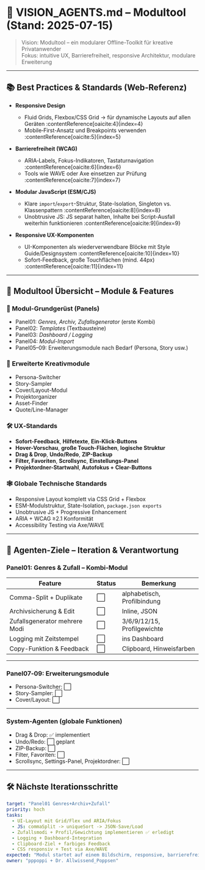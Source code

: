 # 🌟 VISION_AGENTS.md – Modultool (Stand: 2025-07-15)

> Vision: Modultool – ein modularer Offline-Toolkit für kreative Privatanwender  
> Fokus: intuitive UX, Barrierefreiheit, responsive Architektur, modulare Erweiterung

---

## 📚 Best Practices & Standards (Web-Referenz)

- **Responsive Design**  
  - Fluid Grids, Flexbox/CSS Grid → für dynamische Layouts auf allen Geräten :contentReference[oaicite:4]{index=4}  
  - Mobile‑First-Ansatz und Breakpoints verwenden :contentReference[oaicite:5]{index=5}

- **Barrierefreiheit (WCAG)**  
  - ARIA‑Labels, Fokus-Indikatoren, Tastaturnavigation :contentReference[oaicite:6]{index=6}  
  - Tools wie WAVE oder Axe einsetzen zur Prüfung :contentReference[oaicite:7]{index=7}

- **Modular JavaScript (ESM/CJS)**  
  - Klare `import`/`export`-Struktur, State-Isolation, Singleton vs. Klassenpattern :contentReference[oaicite:8]{index=8}  
  - Unobtrusive JS: JS separat halten, Inhalte bei Script-Ausfall weiterhin funktionieren :contentReference[oaicite:9]{index=9}

- **Responsive UX-Komponenten**  
  - UI-Komponenten als wiederverwendbare Blöcke mit Style Guide/Designsystem :contentReference[oaicite:10]{index=10}  
  - Sofort-Feedback, große Touchflächen (mind. 44px) :contentReference[oaicite:11]{index=11}

---

## 🧩 Modultool Übersicht – Module & Features

### 🔹 Modul-Grundgerüst (Panels)
- Panel01: *Genres, Archiv, Zufallsgenerator* (erste Kombi)
- Panel02: *Templates* (Textbausteine)
- Panel03: *Dashboard / Logging*
- Panel04: *Modul-Import*
- Panel05–09: Erweiterungsmodule nach Bedarf (Persona, Story usw.)

### 🌟 Erweiterte Kreativmodule
- Persona-Switcher  
- Story-Sampler  
- Cover/Layout-Modul  
- Projektorganizer  
- Asset-Finder  
- Quote/Line-Manager  

### 🛠 UX‑Standards
- **Sofort-Feedback**, **Hilfetexte**, **Ein-Klick‑Buttons**
- **Hover-Vorschau**, **große Touch-Flächen**, **logische Struktur**
- **Drag & Drop**, **Undo/Redo**, **ZIP-Backup**
- **Filter, Favoriten**, **Scrollsync**, **Einstellungs-Panel**
- **Projektordner-Startwahl**, **Autofokus + Clear-Buttons**

### 🕸 Globale Technische Standards
- Responsive Layout komplett via CSS Grid + Flexbox
- ESM-Modulstruktur, State-Isolation, `package.json exports`
- Unobtrusive JS + Progressive Enhancement
- ARIA + WCAG ≥2.1 Konformität
- Accessibility Testing via Axe/WAVE

---

## 🎯 Agenten-Ziele – Iteration & Verantwortung

### Panel01: Genres & Zufall – Kombi-Modul
| Feature                     | Status | Bemerkung |
|----------------------------|--------|-----------|
| Comma-Split + Duplikate     | ⬜     | alphabetisch, Profilbindung |
| Archivsicherung & Edit      | ⬜     | Inline, JSON |
| Zufallsgenerator mehrere Modi | ⬜   | 3/6/9/12/15, Profilgewichte |
| Logging mit Zeitstempel     | ⬜     | ins Dashboard |
| Copy-Funktion & Feedback    | ⬜     | Clipboard, Hinweisfarben |

---

### Panel07‑09: Erweiterungsmodule
- Persona-Switcher: ⬜  
- Story-Sampler: ⬜  
- Cover/Layout: ⬜  

---

### System-Agenten (globale Funktionen)
- Drag & Drop: ✅ implementiert  
- Undo/Redo: ⬜ geplant  
- ZIP-Backup: ⬜  
- Filter, Favoriten: ⬜  
- Scrollsync, Settings-Panel, Projektordner: ⬜

---

## 🛠 Nächste Iterationsschritte

```yaml
target: "Panel01 Genres+Archiv+Zufall"
priority: hoch
tasks:
  - UI-Layout mit Grid/Flex und ARIA/Fokus
  - JS: commaSplit -> uniqueSort -> JSON-Save/Load
  - Zufallsmodi + Profil/Gewichtung implementieren ✅ erledigt
  - Logging + Dashboard-Integration
  - Clipboard-Ziel + farbiges Feedback
  - CSS responsiv + Test via Axe/WAVE
expected: "Modul startet auf einem Bildschirm, responsive, barrierefrei, modular erweiterbar"
owner: "pppoppi + Dr. Allwissend_Poppsen"
